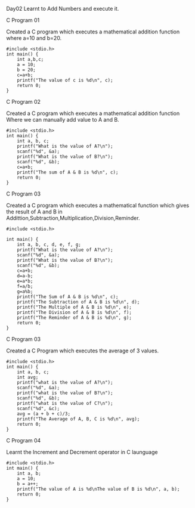 Day02
Learnt to Add Numbers and execute it.

C Program 01

Created a C program which executes a mathematical addition function where a=10 and b=20.

    #include <stdio.h>
    int main() {
        int a,b,c;
        a = 10;
        b = 20;
        c=a+b;
        printf("The value of c is %d\n", c);
        return 0;
    }

C Program 02

Created a C program which executes a mathematical addition function Where we can manually add value to A and B.

    #include <stdio.h>
    int main() {
        int a, b, c;
        printf("What is the value of A?\n");
        scanf("%d", &a);
        printf("What is the value of B?\n");
        scanf("%d", &b);
        c=a+b;
        printf("The sum of A & B is %d\n", c);
        return 0;
    }


C Program 03

Created a C program which executes a mathematical function which gives the result of A and B in Addittion,Subtraction,Multiplication,Division,Reminder.

    #include <stdio.h>

    int main() {
        int a, b, c, d, e, f, g;
        printf("What is the value of A?\n");
        scanf("%d", &a);
        printf("What is the value of B?\n");
        scanf("%d", &b);
        c=a+b;
        d=a-b;
        e=a*b;
        f=a/b;
        g=a%b;
        printf("The Sum of A & B is %d\n", c);
        printf("The Subtraction of A & B is %d\n", d);
        printf("The Multiple of A & B is %d\n", e);
        printf("The Division of A & B is %d\n", f);
        printf("The Reminder of A & B is %d\n", g);
        return 0;
    } 

C Program 03

Created a C Program which executes the average of 3 values.

    #include <stdio.h>
    int main() {
        int a, b, c;
        int avg;
        printf("what is the value of A?\n");
        scanf("%d", &a);
        printf("what is the value of B?\n");
        scanf("%d", &b);
        printf("what is the value of C?\n");
        scanf("%d", &c);
        avg = (a + b + c)/3;
        printf("The Average of A, B, C is %d\n", avg);
        return 0;
    }

C Program 04

Learnt the Increment and Decrement operator in C launguage
    
    #include <stdio.h>
    int main() {
        int a, b;
        a = 10;
        b = a++;
        printf("The value of A is %d\nThe value of B is %d\n", a, b);
        return 0;
    }